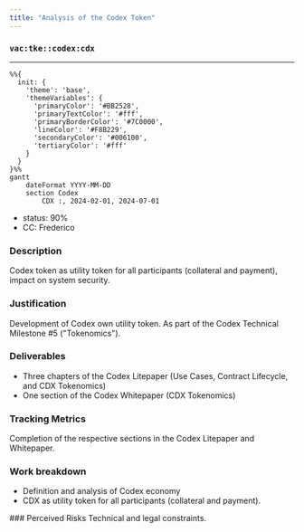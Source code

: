 ```yaml
---
title: "Analysis of the Codex Token"
---
```

### `vac:tke::codex:cdx`
---

```mermaid
%%{ 
  init: { 
    'theme': 'base', 
    'themeVariables': { 
      'primaryColor': '#BB2528', 
      'primaryTextColor': '#fff', 
      'primaryBorderColor': '#7C0000', 
      'lineColor': '#F8B229', 
      'secondaryColor': '#006100', 
      'tertiaryColor': '#fff' 
    } 
  } 
}%%
gantt
	dateFormat YYYY-MM-DD
	section Codex
		CDX :, 2024-02-01, 2024-07-01
```

- status: 90%
- CC: Frederico

### Description
Codex token as utility token for all participants (collateral and payment), impact on system security.

### Justification
Development of Codex own utility token. As part of the Codex Technical Milestone #5 ("Tokenomics").

### Deliverables
- Three chapters of the Codex Litepaper (Use Cases, Contract Lifecycle, and CDX Tokenomics)
- One section of the Codex Whitepaper (CDX Tokenomics)

### Tracking Metrics
Completion of the respective sections in the Codex Litepaper and Whitepaper.

### Work breakdown
- Definition and analysis of Codex economy
- CDX as utility token for all participants (collateral and payment).

### Perceived Risks
Technical and legal constraints.
